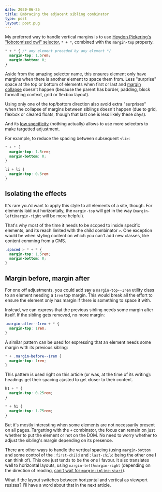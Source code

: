 ```yaml
---
date: 2020-06-25
title: Embracing the adjacent sibling combinator
type: post
layout: post.pug
---
```

My preferred way to handle vertical margins is to use [Heydon Pickering's "lobotomized owl" selector][lobotomized-owl], `* + *`, combined with the `margin-top` property.

```css
* + * { /* any element preceded by any element */
  margin-top: 1.5rem;
  margin-bottom: 0;
}
```

Aside from the amazing selector name, this ensures element only have margins when there is another element to space them from. Less "surprise" space at the top or bottom of elements when first or last and [margin collapse][margin-collapse] doesn't happen (because the parent has border, padding, block formatting context, grid or flexbox layout). 

Using only one of the top/bottom direction also avoid extra "surprises" when the collapse of margins between siblings doesn't happen (due to grid, flexbox or cleared floats, though that last one is less likely these days).

 And its [low specificity][css-specificity] (nothing actually) allows to use more selectors to make targetted adjustment.

 For example, to reduce the spacing between subsequent `<li>`:

```css
* + * {
  margin-top: 1.5rem;
  margin-bottom: 0;
}

li + li {
  margin-top: 0.5rem
}
```

Isolating the effects
---

It's rare you'd want to apply this style to all elements of a site, though. For elements laid out horizontally, the `margin-top` will get in the way (`margin-left`/`margin-right` will be more helpful).

That's why most of the time it needs to be scoped to inside specific elements, and its reach limited with the child combinator `>`. One exception would be when styling content on which you can't add new classes, like content comming from a CMS.

```css
.spaced > * + * {
  margin-top: 1.5rem;
  margin-bottom: 0;
}
```

Margin before, margin after
---

For one off adjustments, you could add say a `margin-top--1rem` utility class to an element needing a `1rem` top margin. This would break all the effort to ensure the element only has margin if there is something to space it with.

Instead, we can express that the previous sibling needs some margin after itself. If the sibling gets removed, no more margin:

```css
.margin-after--1rem + * {
  margin-top: 1rem;
}
```

A similar pattern can be used for expressing that an element needs some margin with its previous sibling:

```css
* + .margin-before--1rem {
  margin-top: 1rem;
}
```

This pattern is used right on this article (or was, at the time of its writing): headings get their spacing ajusted to get closer to their content.

```css
h1 + * {
  margin-top: 0.25rem;
}

* + h1 {
  margin-top: 1.75rem;
}
```

But it's mostly interesting when some elements are not necessarily present on all pages. Targetting with the `+` combinator, the focus can remain on just whether to put the element or not on the DOM. No need to worry whether to adjust the sibling's margin depending on its presence.

There are other ways to handle the vertical spacing (using `margin-bottom` and some control of the `:first-child` and `:last-child` being the other one I can think of). This one just tends to be the one I favour. It also translates well to horizontal layouts, using `margin-left`/`margin-right` (depending on the direction of reading, [can't wait for `margin-inline-start`][margin-inline-start]).

What if the layout switches between horizontal and vertical as viewport resizes? I'll have a word about that in the next article.


[lobotomized-owl]: https://alistapart.com/article/axiomatic-css-and-lobotomized-owls/
[css-specificity]: https://www.w3.org/TR/selectors-3/#specificity
[margin-inline-start]: https://developer.mozilla.org/en-US/docs/Web/CSS/margin-inline-start
[margin-collapse]: https://developer.mozilla.org/en-US/docs/Web/CSS/CSS_Box_Model/Mastering_margin_collapsing
